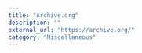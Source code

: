 ```yaml
---
title: "Archive.org"
description: ""
external_url: "https://archive.org/"
category: "Miscellaneous"
---
```

